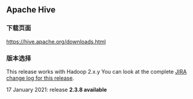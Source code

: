 ## Apache Hive	

### 下载页面

https://hive.apache.org/downloads.html

### 版本选择

This release works with Hadoop 2.x.y You can look at the complete [JIRA change log for this release](https://issues.apache.org/jira/secure/ReleaseNote.jspa?version=12350009&styleName=Text&projectId=12310843).

17 January 2021: release **2.3.8 available**



